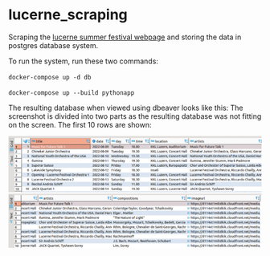 # lucerne_scraping
Scraping the [lucerne summer festival webpage](https://www.lucernefestival.ch/en/program/summer-festival-22) and storing the data in postgres database system.

To run the system, run these two commands:

`docker-compose up -d db`

`docker-compose up --build pythonapp`

The resulting database when viewed using dbeaver looks like this:
The screenshot is divided into two parts as the resulting database was not fitting on the screen. The first 10 rows are shown:

![Database first half](first_half.png)
![Database second half](second_half.png)
